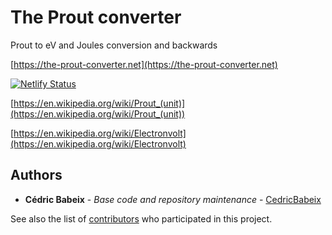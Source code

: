 # The Prout converter

Prout to eV and Joules conversion and backwards

[https://the-prout-converter.net](https://the-prout-converter.net)

[![Netlify Status](https://api.netlify.com/api/v1/badges/8d9229d8-70f6-40f0-acbd-a320bdbffd40/deploy-status)](https://app.netlify.com/sites/the-prout-converter/deploys)

[https://en.wikipedia.org/wiki/Prout_(unit)](https://en.wikipedia.org/wiki/Prout_(unit))

[https://en.wikipedia.org/wiki/Electronvolt](https://en.wikipedia.org/wiki/Electronvolt)

## Authors

* **Cédric Babeix**     - *Base code and repository maintenance*  - [CedricBabeix](https://github.com/CedricBabeix)

See also the list of [contributors](https://github.com/CedricBabeix/the-prout-converter/graphs/contributors) who participated in this project.
